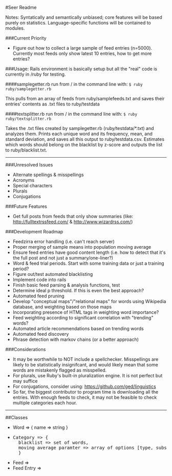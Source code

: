 #Seer Readme

Notes: Syntatically and semantically unbiased; core features will be based purely on statistics. Language-specific functions will be contained to modules. 
  

###Current Priority
- Figure out how to collect a large sample of feed entries (n=5000). Currently most feeds only show latest 10 entries, how to get more entries?

  

###Usage:
Rails environment is basically setup but all the "real" code is currently in /ruby for testing.

####samplegetter.rb
run from / in the command line with:
    ```$ ruby ruby/samplegetter.rb```

This pulls from an array of feeds from ruby/samplefeeds.txt and saves their entries' contents as .txt files to ruby/testdata

####textsplitter.rb
run from / in the command line with:
    ```$ ruby ruby/textsplitter.rb```

Takes the .txt files created by samplegetter.rb (ruby/testdata/\*.txt) and analyzes them. Prints each unique word and its frequency, mean, and standard deviation, and saves all this output to ruby/testdata.csv. Estimates which words should belong on the blacklist by z-score and outputs the list to ruby/blacklist.txt.

---

###Unresolved Issues
- Alternate spellings & misspellings
- Acronyms
- Special characters
- Plurals
- Conjugations  
  

###Future Features
- Get full posts from feeds that only show summaries (like: http://fulltextrssfeed.com/ & http://www.wizardrss.com/)
  


###Development Roadmap
- Feedzirra error handling (i.e. can't reach server)
- Proper merging of sample means into population moving average
- Ensure feed entries have good content length (i.e. how to detect that it's the full post and not just a summary/one-liner?)
- Word & feed trial periods. Start with some training data or just a training period?
- Figure out/test automated blacklisting
- Implement code into rails
- Finish basic feed parsing & analysis functions, test
- Determine ideal p threshold. If this is even the best approach?
- Automated feed pruning
- Develop "conceptual maps"/"relational maps" for words using Wikipedia database, and weighting based on those maps
- Incorporating presence of HTML tags in weighting word importance?
- Feed weighting according to significant correlation with "trending" words?
- Automated article recommendations based on trending words
- Automated feed discovery
- Phrase detection with markov chains (or a better approach)
  


###Considerations
- It may be worthwhile to NOT include a spellchecker. Misspellings are likely to be statistically insignifcant, and would likely mean that some words are mistakenly flagged as misspelled.
- For plurals, use Ruby's built-in pluralization engine. It is not perfect but may suffice
- For conjugations, consider using: https://github.com/ged/linguistics
- So far, the biggest contributor to program time is downloading all the entries. With enough feeds to check, it may not be feasible to check multiple categories each hour.

---

##Classes
- Word => { name => string }
- <pre>Category => { 
	blacklist => set of words, 
	moving average paramter => array of options [type, subset size, alpha coefficient]
	}</pre>
- Feed =>
- Feed Entry =>

